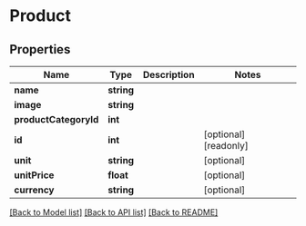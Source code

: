 # Product

## Properties
Name | Type | Description | Notes
------------ | ------------- | ------------- | -------------
**name** | **string** |  | 
**image** | **string** |  | 
**productCategoryId** | **int** |  | 
**id** | **int** |  | [optional] [readonly] 
**unit** | **string** |  | [optional] 
**unitPrice** | **float** |  | [optional] 
**currency** | **string** |  | [optional] 

[[Back to Model list]](../README.md#documentation-for-models) [[Back to API list]](../README.md#documentation-for-api-endpoints) [[Back to README]](../README.md)


